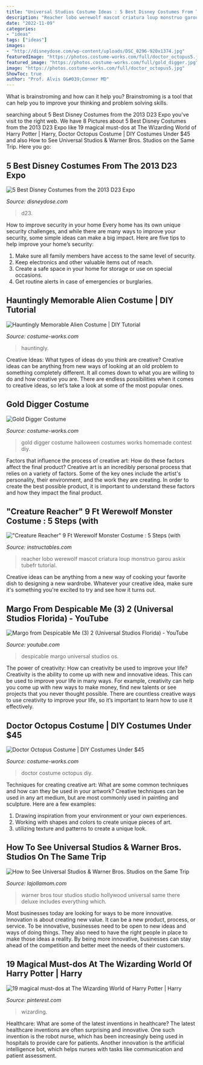 ```yaml
---
title: "Universal Studios Costume Ideas : 5 Best Disney Costumes From The 2013 D23 Expo"
description: "Reacher lobo werewolf mascot criatura loup monstruo garou askix tubefr tutorial"
date: "2022-11-09"
categories:
- "ideas"
tags: ["ideas"]
images:
- "http://disneydose.com/wp-content/uploads/DSC_0296-920x1374.jpg"
featuredImage: "https://photos.costume-works.com/full/doctor_octopus5.jpg"
featured_image: "https://photos.costume-works.com/full/gold_digger.jpg"
image: "https://photos.costume-works.com/full/doctor_octopus5.jpg"
ShowToc: true
author: "Prof. Alvis O&#039;Conner MD"
---
```



What is brainstroming and how can it help you?
Brainstroming is a tool that can help you to improve your thinking and problem solving skills.

	

		
searching about 5 Best Disney Costumes from the 2013 D23 Expo you've visit to the right web. We have 8 Pictures about 5 Best Disney Costumes from the 2013 D23 Expo like 19 magical must-dos at The Wizarding World of Harry Potter | Harry, Doctor Octopus Costume | DIY Costumes Under $45 and also How to See Universal Studios &amp; Warner Bros. Studios on the Same Trip. Here you go:
		
    
## 5 Best Disney Costumes From The 2013 D23 Expo

<img loading=lazy src="http://disneydose.com/wp-content/uploads/DSC_0296-920x1374.jpg" onerror="this.onerror=null;this.src='https://tse4.mm.bing.net/th?id=OIP.zOhwj2B8ccS5HuAZUGfyeQHaLD&amp;pid=15.1';" alt="5 Best Disney Costumes from the 2013 D23 Expo">

_Source: disneydose.com_

>d23. 

	

How to improve security in your home
Every home has its own unique security challenges, and while there are many ways to improve your security, some simple ideas can make a big impact. Here are five tips to help improve your home’s security:
1. Make sure all family members have access to the same level of security.
2. Keep electronics and other valuable items out of reach.
3. Create a safe space in your home for storage or use on special occasions.
4. Get routine alerts in case of emergencies or burglaries.

    
## Hauntingly Memorable Alien Costume | DIY Tutorial

<img loading=lazy src="https://photos.costume-works.com/full/hauntingly_memorable_alien.jpg" onerror="this.onerror=null;this.src='https://tse3.mm.bing.net/th?id=OIP.N8hnYNckg_72f-dyuWr6PwHaJ3&amp;pid=15.1';" alt="Hauntingly Memorable Alien Costume | DIY Tutorial">

_Source: costume-works.com_

>hauntingly. 

	

Creative Ideas: What types of ideas do you think are creative?
Creative ideas can be anything from new ways of looking at an old problem to something completely different. It all comes down to what you are willing to do and how creative you are. There are endless possibilities when it comes to creative ideas, so let’s take a look at some of the most popular ones.

    
## Gold Digger Costume

<img loading=lazy src="https://photos.costume-works.com/full/gold_digger.jpg" onerror="this.onerror=null;this.src='https://tse4.mm.bing.net/th?id=OIP.qW1dmxXGl1njYC68BxGzPwHaJ7&amp;pid=15.1';" alt="Gold Digger Costume">

_Source: costume-works.com_

>gold digger costume halloween costumes works homemade contest diy. 

	

Factors that influence the process of creative art: How do these factors affect the final product?
Creative art is an incredibly personal process that relies on a variety of factors. Some of the key ones include the artist's personality, their environment, and the work they are creating. In order to create the best possible product, it is important to understand these factors and how they impact the final product.

    
## &quot;Creature Reacher&quot; 9 Ft Werewolf Monster Costume : 5 Steps (with

<img loading=lazy src="https://content.instructables.com/ORIG/FGR/88TO/GFKVI73M/FGR88TOGFKVI73M.jpg?frame=1" onerror="this.onerror=null;this.src='https://tse3.mm.bing.net/th?id=OIP._tx9qabXRvADWMQDZLEEJQHaHc&amp;pid=15.1';" alt="&quot;Creature Reacher&quot; 9 Ft Werewolf Monster Costume : 5 Steps (with">

_Source: instructables.com_

>reacher lobo werewolf mascot criatura loup monstruo garou askix tubefr tutorial. 

	

Creative ideas can be anything from a new way of cooking your favorite dish to designing a new wardrobe. Whatever your creative idea, make sure it's something you're excited to try and see how it turns out.

    
## Margo From Despicable Me (3) 2 (Universal Studios Florida) - YouTube

<img loading=lazy src="http://i.ytimg.com/vi/Os-bZtkAmNk/maxresdefault.jpg" onerror="this.onerror=null;this.src='https://tse3.mm.bing.net/th?id=OIP.EoN-jZvBd_BJjXlh75gNswHaEK&amp;pid=15.1';" alt="Margo from Despicable Me (3) 2 (Universal Studios Florida) - YouTube">

_Source: youtube.com_

>despicable margo universal studios os. 

	

The power of creativity: How can creativity be used to improve your life?
Creativity is the ability to come up with new and innovative ideas. This can be used to improve your life in many ways. For example, creativity can help you come up with new ways to make money, find new talents or see projects that you never thought possible. There are countless creative ways to use creativity to improve your life, so it’s important to learn how to use it effectively.

    
## Doctor Octopus Costume | DIY Costumes Under $45

<img loading=lazy src="https://photos.costume-works.com/full/doctor_octopus5.jpg" onerror="this.onerror=null;this.src='https://tse4.mm.bing.net/th?id=OIP.T68_A3gMOaJJV41HfkdgBgHaJ3&amp;pid=15.1';" alt="Doctor Octopus Costume | DIY Costumes Under $45">

_Source: costume-works.com_

>doctor costume octopus diy. 

	

Techniques for creating creative art: What are some common techniques and how can they be used in your artwork?
Creative techniques can be used in any art medium, but are most commonly used in painting and sculpture. Here are a few examples:
1. Drawing inspiration from your environment or your own experiences.
2. Working with shapes and colors to create unique pieces of art.
3. utilizing texture and patterns to create a unique look.

    
## How To See Universal Studios &amp; Warner Bros. Studios On The Same Trip

<img loading=lazy src="https://lajollamom.com/wp-content/uploads/2019/03/warner-bros-studio-tour-hollywood.jpg" onerror="this.onerror=null;this.src='https://tse1.mm.bing.net/th?id=OIP.6oipGG3UnxDv2z8BKq5SoQHaE8&amp;pid=15.1';" alt="How to See Universal Studios &amp; Warner Bros. Studios on the Same Trip">

_Source: lajollamom.com_

>warner bros tour studios studio hollywood universal same there deluxe includes everything which. 

	

Most businesses today are looking for ways to be more innovative. Innovation is about creating new value. It can be a new product, process, or service. To be innovative, businesses need to be open to new ideas and ways of doing things. They also need to have the right people in place to make those ideas a reality. By being more innovative, businesses can stay ahead of the competition and better meet the needs of their customers.

    
## 19 Magical Must-dos At The Wizarding World Of Harry Potter | Harry

<img loading=lazy src="https://i.pinimg.com/736x/4f/41/bd/4f41bda0aaafb2a34cc55bc7360ccabc.jpg" onerror="this.onerror=null;this.src='https://tse2.mm.bing.net/th?id=OIP.VApG7R-Z6fnibofmsDL-4AHaLG&amp;pid=15.1';" alt="19 magical must-dos at The Wizarding World of Harry Potter | Harry">

_Source: pinterest.com_

>wizarding. 

	

Healthcare: What are some of the latest inventions in healthcare?
The latest healthcare inventions are often surprising and innovative. One such invention is the robot nurse, which has been increasingly being used in hospitals to provide care for patients. Another innovation is the artificial intelligence bot, which helps nurses with tasks like communication and patient assessment.

